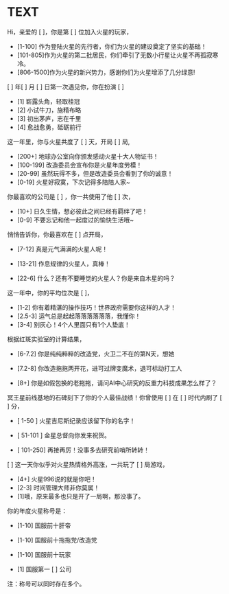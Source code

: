 
# TEXT

Hi，亲爱的 [ ]，你是第 [ ] 位加入火星的玩家，

* [1-100] 作为登陆火星的先行者，你们为火星的建设奠定了坚实的基础！
* [101-805]作为火星的第二批居民，你们牵引了无数小行星让火星不再孤寂寒冷。
* [806-1500]作为火星的新兴势力，感谢你们为火星增添了几分绿意!

[ ] 年[  ] 月 [ ] 日第一次遇见你，你在扮演 [ ]

* [1] 崭露头角，轻取桂冠
* [2] 小试牛刀，施精布略
* [3] 初出茅庐，志在千里
* [4] 愈战愈勇，砥砺前行

这一年里，你与火星共度了 [ ] 天，开局 [ ] 局,

* [200+] 地球办公室向你颁发感动火星十大人物证书！
* [100-199] 改造委员会宣布你是火星年度劳模！
* [20-99]  虽然玩得不多，但是改造委员会看到了你的诚意！
* [0-19] 火星好寂寞，下次记得多陪陪人家~

你最喜欢的公司是 [ ] ，你一共使用了他 [ ] 次，

* [10+] 日久生情，想必彼此之间已经有羁绊了吧！
* [0-9] 不要忘记和他一起度过的愉快生活哦~

悄悄告诉你，你最喜欢在 [ ] 点开局，

* [7-12] 真是元气满满的火星人呢！

* [13-21] 作息规律的火星人，真棒！

* [22-6] 什么？还有不要睡觉的火星人？你是来自木星的吗？

这一年中，你的平均位次是 [ ]，

* [1-2] 你有着精湛的操作技巧！世界政府需要你这样的人才！
* [2.5-3] 运气总是起起落落落落落落，我懂你！
* [3-4] 别灰心！4个人里面只有1个人垫底！

根据红斑实验室的计算结果，

* [6-7.2] 你是纯纯粹粹的改造党，火卫二不在的第N天，想她

* [7.2-8] 你改造拖拖两开花，进可过牌变魔术，退可标动打工人

* [8+] 你是如假包换的老拖拖，请问AI中心研究的反重力科技成果怎么样了？

冥王星前线基地的石碑刻下了你的个人最佳战绩！你曾使用 [ ] 在 [ ] 时代内刷了 [ ] 分，

* [ 1-50 ] 火星吉尼斯纪录应该留下你的名字！

* [ 51-101 ] 金星总督向你发来祝贺。

* [ 101-250] 再接再厉！没事多去研究前哨所转转！

[ ] 这一天你似乎对火星热情格外高涨，一共玩了 [ ] 局游戏，

* [4+] 火星996说的就是你吧！
* [2-3] 时间管理大师非你莫属！
* [1]哦，原来最多也只是开了一局啊，那没事了。

你的年度火星称号是：

* [1-10] 国服前十肝帝

* [1-10] 国服前十拖拖党/改造党

* [1-10] 国服前十玩家

* [1] 国服第一 [ ] 公司

注：称号可以同时存在多个。
